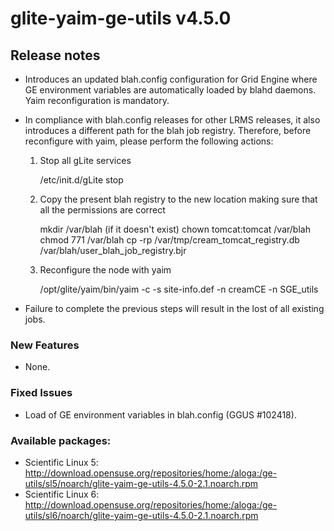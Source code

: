 # glite-yaim-ge-utils v4.5.0

## Release notes 
 * Introduces an updated blah.config configuration for Grid Engine where GE environment variables are automatically loaded by blahd daemons. Yaim reconfiguration is mandatory.
 
 * In compliance with blah.config releases for other LRMS releases, it also introduces a different path for the blah job registry. Therefore, before reconfigure with yaim, please perform the following actions:
 
   1) Stop all gLite services

      /etc/init.d/gLite stop
 
   2) Copy the present blah registry to the new location making sure that all the permissions are correct
   
      mkdir /var/blah (if it doesn't exist)
      chown tomcat:tomcat /var/blah
      chmod 771 /var/blah
      cp -rp /var/tmp/cream_tomcat_registry.db /var/blah/user_blah_job_registry.bjr

   3) Reconfigure the node with yaim
   
      /opt/glite/yaim/bin/yaim -c -s site-info.def -n creamCE -n SGE_utils

 * Failure to complete the previous steps will result in the lost of all existing jobs. 

### New Features
 * None.

### Fixed Issues
 * Load of GE environment variables in blah.config (GGUS #102418).

### Available packages:
 * Scientific Linux 5: http://download.opensuse.org/repositories/home:/aloga:/ge-utils/sl5/noarch/glite-yaim-ge-utils-4.5.0-2.1.noarch.rpm 
 * Scientific Linux 6: http://download.opensuse.org/repositories/home:/aloga:/ge-utils/sl6/noarch/glite-yaim-ge-utils-4.5.0-2.1.noarch.rpm
